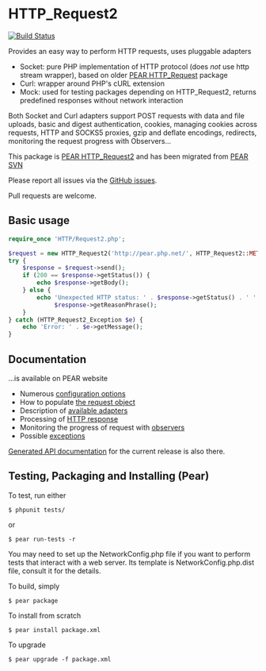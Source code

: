 
# HTTP_Request2

[![Build Status](https://github.com/pear/HTTP_Request2/workflows/Continuous%20Integration/badge.svg?branch=trunk)](https://github.com/pear/HTTP_Request2/actions?query=branch%3Atrunk+workflow%3A%22Continuous+Integration%22)

Provides an easy way to perform HTTP requests, uses pluggable adapters

* Socket: pure PHP implementation of HTTP protocol (does *not* use http stream wrapper), based on older [PEAR HTTP_Request] package
* Curl: wrapper around PHP's cURL extension
* Mock: used for testing packages depending on HTTP_Request2, returns predefined responses without network interaction

Both Socket and Curl adapters support POST requests with data and file uploads, basic and digest
authentication, cookies, managing cookies across requests, HTTP and SOCKS5 proxies, gzip and
deflate encodings, redirects, monitoring the request progress with Observers...

This package is [PEAR HTTP_Request2] and has been migrated from [PEAR SVN]

Please report all issues via the [GitHub issues].

Pull requests are welcome.

[PEAR HTTP_Request]: http://pear.php.net/package/HTTP_Request/
[PEAR HTTP_Request2]: http://pear.php.net/package/HTTP_Request2/
[PEAR SVN]: https://svn.php.net/repository/pear/packages/HTTP_Request2
[GitHub issues]: https://github.com/pear/HTTP_Request2/issues

## Basic usage

```PHP
require_once 'HTTP/Request2.php';

$request = new HTTP_Request2('http://pear.php.net/', HTTP_Request2::METHOD_GET);
try {
    $response = $request->send();
    if (200 == $response->getStatus()) {
        echo $response->getBody();
    } else {
        echo 'Unexpected HTTP status: ' . $response->getStatus() . ' ' .
             $response->getReasonPhrase();
    }
} catch (HTTP_Request2_Exception $e) {
    echo 'Error: ' . $e->getMessage();
}
```

## Documentation

...is available on PEAR website

 * Numerous [configuration options](http://pear.php.net/manual/en/package.http.http-request2.config.php)
 * How to populate [the request object](http://pear.php.net/manual/en/package.http.http-request2.request.php)
 * Description of [available adapters](http://pear.php.net/manual/en/package.http.http-request2.adapters.php)
 * Processing of [HTTP response](http://pear.php.net/manual/en/package.http.http-request2.response.php)
 * Monitoring the progress of request with [observers](http://pear.php.net/manual/en/package.http.http-request2.observers.php)
 * Possible [exceptions](http://pear.php.net/manual/en/package.http.http-request2.exceptions.php)

[Generated API documentation](http://pear.php.net/package/HTTP_Request2/docs/latest/) for the current release is also there.

## Testing, Packaging and Installing (Pear)

To test, run either

    $ phpunit tests/

or

    $ pear run-tests -r

You may need to set up the NetworkConfig.php file if you want to perform tests that interact with a web server.
Its template is NetworkConfig.php.dist file, consult it for the details.

To build, simply

    $ pear package

To install from scratch

    $ pear install package.xml

To upgrade

    $ pear upgrade -f package.xml
